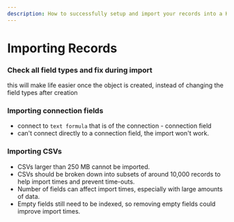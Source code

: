 ```yaml
---
description: How to successfully setup and import your records into a Knack object
---
```


# Importing Records

### Check all field types and fix during import 

this will make life easier once the object is created, instead of changing the field types after creation

### Importing connection fields

* connect to `text formula` that is of the connection - connection field
* can't connect directly to a connection field, the import won't work.

### **Importing CSVs**

* CSVs larger than 250 MB cannot be imported. 
* CSVs should be broken down into subsets of around 10,000 records to help import times and prevent time-outs. 
* Number of fields can affect import times, especially with large amounts of data. 
* Empty fields still need to be indexed, so removing empty fields could improve import times. 

